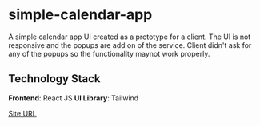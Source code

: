 # simple-calendar-app
A simple calendar app UI created as a prototype for a client. The UI is not responsive and the popups are add on of the service. Client didn't ask for any of the popups so the functionality maynot work properly.

## Technology Stack
**Frontend**: React JS
**UI Library**: Tailwind

[Site URL](https://trusting-fermat-f51644.netlify.app "Click here to navigate to Site")
